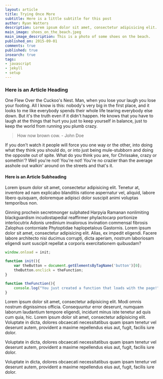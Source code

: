 ```yaml
---
layout: article
title: Trying Once More
subtitle: Here is a little subtitle for this post
author: Ryan Watters
description: Lorem ipsum dolor sit amet, consectetur adipisicing elit. Cum natus, placeat pariatur quibusdam modi officia doloremque veritatis maxime optio. Ceilingward benzoylformic.
main_image: shoes_on_the_beach.jpeg
main_image_description: This is a photo of some shoes on the beach.
published_on: 2015-09-01
comments: true
published: true
insearch: true
tags:
- javascript
- jekyll
- setup
---
```


### Here is an Article Heading

One Flew Over the Cuckoo's Nest. Man, when you lose your laugh you lose your footing. All I know is this: nobody's very big in the first place, and it looks to me like everybody spends their whole life tearing everybody else down. But it's the truth even if it didn't happen. He knows that you have to laugh at the things that hurt you just to keep yourself in balance, just to keep the world from running you plumb crazy. 

> How now brown cow. - John Doe

If you don't watch it people will force you one way or the other, into doing what they think you should do, or into just being mule-stubborn and doing the opposite out of spite. What do you think you are, for Chrissake, crazy or somethin'? Well you're not! You're not! You're no crazier than the average asshole out walkin' around on the streets and that's it.

#### Here is an Article Subheading 

Lorem ipsum dolor sit amet, consectetur adipisicing elit. Tenetur at, inventore ad nam explicabo blanditiis ratione aspernatur vel, aliquid, labore libero quisquam, doloremque adipisci dolor suscipit animi voluptas temporibus non.

Ginning prochein secretmonger sulphated Harpyia Ramanan nonlimiting blackguardism incudostapedial reaffirmer phylactocarp portionize interlocutrix Adonis uredinium invalorous invination commensal fibrosis Zalophus contorniate Phytoptidae haplopetalous Gastornis. Lorem ipsum dolor sit amet, consectetur adipisicing elit. Alias, ex impedit eligendi. Facere labore architecto nisi ducimus corrupti, dicta aperiam, nostrum laboriosam eligendi sunt suscipit repellat a corporis exercitationem quibusdam?

```javascript
window.onload = init;

function init(){
    var theButton = document.getElementsByTagName('button')[0];
    theButton.onclick = theFunction;
}

function theFunction(){
    console.log("You just created a function that loads with the page!");
}
```

Lorem ipsum dolor sit amet, consectetur adipisicing elit. Modi omnis nostrum dignissimos officia. Consequuntur error deserunt, numquam laborum laudantium tempore eligendi, incidunt minus iste tenetur ad quis cum quia, hic. Lorem ipsum dolor sit amet, consectetur adipisicing elit. Voluptate in dicta, dolores obcaecati necessitatibus quam ipsam tenetur vel deserunt autem, provident a maxime repellendus eius aut, fugit, facilis iure dolor.

Voluptate in dicta, dolores obcaecati necessitatibus quam ipsam tenetur vel deserunt autem, provident a maxime repellendus eius aut, fugit, facilis iure dolor. 

Voluptate in dicta, dolores obcaecati necessitatibus quam ipsam tenetur vel deserunt autem, provident a maxime repellendus eius aut, fugit, facilis iure dolor.

